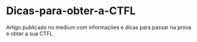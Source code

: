 # Dicas-para-obter-a-CTFL
Artigo publicado no medium com informações e dicas para passar na prova e obter a sua CTFL
